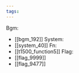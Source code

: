 ```yaml
---
tags:
---
```

Bgm:
- [[bgm_192]]
System:
- [[system_40]]
Fn:
- [[t1500_function5]]
Flag:
- [[flag_9999]]
- [[flag_9477]]
